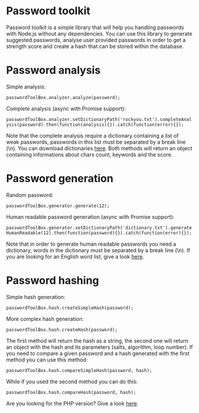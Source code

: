 # Password toolkit

Password toolkit is a simple library that will help you handling passwords with Node.js without any dependencies.
You can use this library to generate suggested passwords, analyse user provided passwords in order to get a strength score and create a hash that can be stored within the database.

# Password analysis

Simple analysis:

`passwordToolBox.analyzer.analyze(password);`

Complete analysis (async with Promise support):

`passwordToolBox.analyzer.setDictionaryPath('rockyou.txt').completeAnalysis(password).then(function(analysis){}).catch(function(error){});`

Note that the complete analysis require a dictionary containing a list of weak passwords, passwords in this list must be separated by a break line (\n).
You can download dictionaries [here](https://wiki.skullsecurity.org/Passwords).
Both methods will return an object containing informations about chars count, keywords and the score.

# Password generation

Random password:

`passwordToolBox.generator.generate(12);`

Human readable password generation (async with Promise support):

`passwordToolBox.generator.setDictionaryPath('dictionary.txt').generateHumanReadable(12).then(function(password){}).catch(function(error){});`

Note that in order to generate human readable passwords you need a dictionary, words in the dictionary must be separated by a break line (\n).
If you are looking for an English word list, give a look [here](https://github.com/dwyl/english-words).

# Password hashing

Simple hash generation:

`passwordToolBox.hash.createSimpleHash(password);`

More complex hash generation:

`passwordToolBox.hash.createHash(password);`

The first method will return the hash as a string, the second one will return an object with the hash and its parameters (salts, algorithm, loop number).
If you need to compare a given password and a hash generated with the first method you can use this method:

`passwordToolBox.hash.compareSimpleHash(password, hash);`

While if you used the second method you can do this:

`passwordToolBox.hash.compareHash(password, hash);`

Are you looking for the PHP version? Give a look [here](https://github.com/RyanJ93/php-password-toolbox).